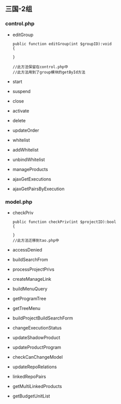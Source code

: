 ## 三国-2组

### control.php

- editGroup

  ```
  public function editGroup(int $groupID):void
  {
  	
  }
  
  //此方法保留在control.php中
  //此方法用到了group模块的getById方法
  ```

- start

- suspend

- close

- activate

- delete

- updateOrder

- whitelist

- addWhitelist

- unbindWhitelist

- manageProducts

- ajaxGetExecutions

- ajaxGetPairsByExecution

### model.php  

- checkPriv

  ```
  public function checkPriv(int $projectID):bool
  {
  
  }
  //此方法迁移到tao.php中
  ```

  

- accessDenied

- buildSearchFrom

- processProjectPrivs

- createManageLink

- buildMenuQuery

- getProgramTree

- getTreeMenu

- buildProjectBuildSearchForm

- changeExecutionStatus

- updateShadowProduct

- updateProductProgram

- checkCanChangeModel

- updateRepoRelations

- linkedRepoPairs

- getMultiLinkedProducts

- getBudgetUnitList                                                                                      